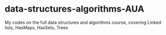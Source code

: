 # data-structures-algorithms-AUA

My codes on the full data structures and algorithms course, covering Linked lists, HasMaps, HasSets, Trees


